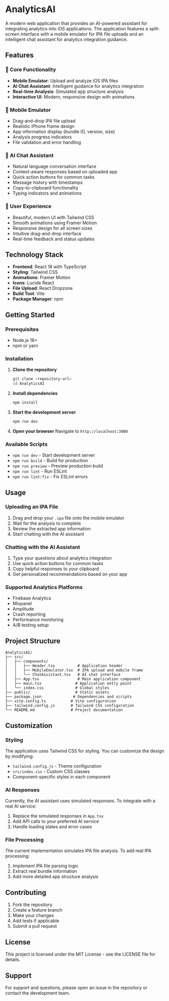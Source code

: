 # AnalyticsAI

A modern web application that provides an AI-powered assistant for integrating analytics into iOS applications. The application features a split-screen interface with a mobile emulator for IPA file uploads and an intelligent chat assistant for analytics integration guidance.

## Features

### 🎯 Core Functionality
- **Mobile Emulator**: Upload and analyze iOS IPA files
- **AI Chat Assistant**: Intelligent guidance for analytics integration
- **Real-time Analysis**: Simulated app structure analysis
- **Interactive UI**: Modern, responsive design with animations

### 📱 Mobile Emulator
- Drag-and-drop IPA file upload
- Realistic iPhone frame design
- App information display (bundle ID, version, size)
- Analysis progress indicators
- File validation and error handling

### 🤖 AI Chat Assistant
- Natural language conversation interface
- Context-aware responses based on uploaded app
- Quick action buttons for common tasks
- Message history with timestamps
- Copy-to-clipboard functionality
- Typing indicators and animations

### 🎨 User Experience
- Beautiful, modern UI with Tailwind CSS
- Smooth animations using Framer Motion
- Responsive design for all screen sizes
- Intuitive drag-and-drop interface
- Real-time feedback and status updates

## Technology Stack

- **Frontend**: React 18 with TypeScript
- **Styling**: Tailwind CSS
- **Animations**: Framer Motion
- **Icons**: Lucide React
- **File Upload**: React Dropzone
- **Build Tool**: Vite
- **Package Manager**: npm

## Getting Started

### Prerequisites
- Node.js 16+ 
- npm or yarn

### Installation

1. **Clone the repository**
   ```bash
   git clone <repository-url>
   cd AnalyticsAI
   ```

2. **Install dependencies**
   ```bash
   npm install
   ```

3. **Start the development server**
   ```bash
   npm run dev
   ```

4. **Open your browser**
   Navigate to `http://localhost:3000`

### Available Scripts

- `npm run dev` - Start development server
- `npm run build` - Build for production
- `npm run preview` - Preview production build
- `npm run lint` - Run ESLint
- `npm run lint:fix` - Fix ESLint errors

## Usage

### Uploading an IPA File
1. Drag and drop your `.ipa` file onto the mobile emulator
2. Wait for the analysis to complete
3. Review the extracted app information
4. Start chatting with the AI assistant

### Chatting with the AI Assistant
1. Type your questions about analytics integration
2. Use quick action buttons for common tasks
3. Copy helpful responses to your clipboard
4. Get personalized recommendations based on your app

### Supported Analytics Platforms
- Firebase Analytics
- Mixpanel
- Amplitude
- Crash reporting
- Performance monitoring
- A/B testing setup

## Project Structure

```
AnalyticsAI/
├── src/
│   ├── components/
│   │   ├── Header.tsx          # Application header
│   │   ├── MobileEmulator.tsx  # IPA upload and mobile frame
│   │   └── ChatAssistant.tsx   # AI chat interface
│   ├── App.tsx                 # Main application component
│   ├── main.tsx               # Application entry point
│   └── index.css              # Global styles
├── public/                    # Static assets
├── package.json              # Dependencies and scripts
├── vite.config.ts           # Vite configuration
├── tailwind.config.js       # Tailwind CSS configuration
└── README.md                # Project documentation
```

## Customization

### Styling
The application uses Tailwind CSS for styling. You can customize the design by modifying:
- `tailwind.config.js` - Theme configuration
- `src/index.css` - Custom CSS classes
- Component-specific styles in each component

### AI Responses
Currently, the AI assistant uses simulated responses. To integrate with a real AI service:
1. Replace the simulated responses in `App.tsx`
2. Add API calls to your preferred AI service
3. Handle loading states and error cases

### File Processing
The current implementation simulates IPA file analysis. To add real IPA processing:
1. Implement IPA file parsing logic
2. Extract real bundle information
3. Add more detailed app structure analysis

## Contributing

1. Fork the repository
2. Create a feature branch
3. Make your changes
4. Add tests if applicable
5. Submit a pull request

## License

This project is licensed under the MIT License - see the LICENSE file for details.

## Support

For support and questions, please open an issue in the repository or contact the development team. 